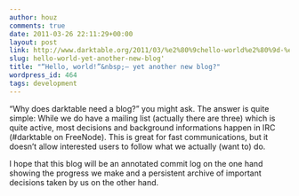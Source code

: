 ```yaml
---
author: houz
comments: true
date: 2011-03-26 22:11:29+00:00
layout: post
link: http://www.darktable.org/2011/03/%e2%80%9chello-world%e2%80%9d-%e2%80%93-yet-another-new-blog/
slug: hello-world-yet-another-new-blog'
title: "“Hello, world!”&nbsp;– yet another new blog?"
wordpress_id: 464
tags: development
---
```




“Why does darktable need a blog?” you might ask. The answer is quite simple: While we do have a mailing list (actually there are three) which is quite active, most decisions and background informations happen in IRC (#darktable on FreeNode). This is great for fast communications, but it doesn’t allow interested users to follow what we actually (want to) do.

I hope that this blog will be an annotated commit log on the one hand showing the progress we make and a persistent archive of important decisions taken by us on the other hand.


